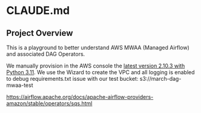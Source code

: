 # CLAUDE.md

## Project Overview

This is a playground to better understand AWS MWAA (Managed Airflow) and associated DAG Operators.

We manually provision in the AWS console the [latest version 2.10.3 with Python
3.11](https://docs.aws.amazon.com/mwaa/latest/userguide/airflow-versions.html).
We use the Wizard to create the VPC and all logging is enabled to debug
requirements.txt issue with our test bucket: s3://march-dag-mwaa-test

https://airflow.apache.org/docs/apache-airflow-providers-amazon/stable/operators/sqs.html
